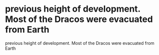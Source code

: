 # previous height of development. Most of the Dracos were evacuated from Earth

previous height of development. Most of the Dracos were evacuated from Earth
